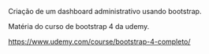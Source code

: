 Criação de um dashboard administrativo usando bootstrap.

Matéria do curso de bootstrap 4 da udemy.

https://www.udemy.com/course/bootstrap-4-completo/